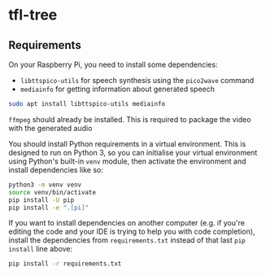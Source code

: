 # tfl-tree

## Requirements
On your Raspberry Pi, you need to install some dependencies:
- `libttspico-utils` for speech synthesis using the `pico2wave` command
- `mediainfo` for getting information about generated speech

```bash
sudo apt install libttspico-utils mediainfo
```

`ffmpeg` should already be installed. This is required to package the video with the generated audio

You should install Python requirements in a virtual environment. This is designed to run on Python 3, so you can initialise your virtual environment using Python's built-in `venv` module, then activate the environment and install dependencies like so:

```bash
python3 -m venv venv
source venv/bin/activate
pip install -U pip
pip install -e ".[pi]"
```

If you want to install dependencies on another computer (e.g. if you're editing the code and your IDE is trying to help you with code completion), install the dependencies from `requirements.txt` instead of that last `pip install` line above:

```bash
pip install -r requirements.txt
```
